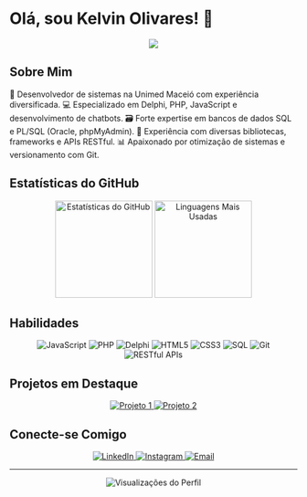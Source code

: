 # Olá, sou Kelvin Olivares! 👋

<div align="center">
  <img src="https://readme-typing-svg.herokuapp.com/?lines=Desenvolvedor+de+Sistemas;Especialista+em+Chatbots;Entusiasta+de+Banco+de+Dados&center=true&width=380&height=45">
</div>

## Sobre Mim

🚀 Desenvolvedor de sistemas na Unimed Maceió com experiência diversificada.
💻 Especializado em Delphi, PHP, JavaScript e desenvolvimento de chatbots.
🗃️ Forte expertise em bancos de dados SQL e PL/SQL (Oracle, phpMyAdmin).
🔧 Experiência com diversas bibliotecas, frameworks e APIs RESTful.
📊 Apaixonado por otimização de sistemas e versionamento com Git.

## Estatísticas do GitHub

<div align="center">
  <img src="https://github-readme-stats.vercel.app/api?username=KelvinOlivares&show_icons=true&count_private=true&hide=prs&theme=radical" alt="Estatísticas do GitHub" height="170"/>
  <img src="https://github-readme-stats.vercel.app/api/top-langs/?username=KelvinOlivares&layout=compact&theme=radical" alt="Linguagens Mais Usadas" height="170"/>
</div>

## Habilidades

<div align="center">
  <img src="https://img.shields.io/badge/-JavaScript-F7DF1E?style=flat-square&logo=javascript&logoColor=black" alt="JavaScript"/>
  <img src="https://img.shields.io/badge/-PHP-777BB4?style=flat-square&logo=php&logoColor=white" alt="PHP"/>
  <img src="https://img.shields.io/badge/-Delphi-EE1F35?style=flat-square&logo=delphi&logoColor=white" alt="Delphi"/>
  <img src="https://img.shields.io/badge/-HTML5-E34F26?style=flat-square&logo=html5&logoColor=white" alt="HTML5"/>
  <img src="https://img.shields.io/badge/-CSS3-1572B6?style=flat-square&logo=css3&logoColor=white" alt="CSS3"/>
  <img src="https://img.shields.io/badge/-SQL-4479A1?style=flat-square&logo=mysql&logoColor=white" alt="SQL"/>
  <img src="https://img.shields.io/badge/-Git-F05032?style=flat-square&logo=git&logoColor=white" alt="Git"/>
  <img src="https://img.shields.io/badge/-RESTful%20APIs-009688?style=flat-square&logo=fastapi&logoColor=white" alt="RESTful APIs"/>
</div>

## Projetos em Destaque

<div align="center">
  <a href="https://github.com/KelvinOlivares/seu-projeto-1">
    <img src="https://github-readme-stats.vercel.app/api/pin/?username=KelvinOlivares&repo=seu-projeto-1&theme=radical" alt="Projeto 1"/>
  </a>
  <a href="https://github.com/KelvinOlivares/seu-projeto-2">
    <img src="https://github-readme-stats.vercel.app/api/pin/?username=KelvinOlivares&repo=seu-projeto-2&theme=radical" alt="Projeto 2"/>
  </a>
</div>

## Conecte-se Comigo

<div align="center">
  <a href="https://br.linkedin.com/in/kelvinolivares" target="_blank">
    <img src="https://img.shields.io/badge/-LinkedIn-0077B5?style=for-the-badge&logo=linkedin&logoColor=white" alt="LinkedIn"/>
  </a>
  <a href="https://www.instagram.com/kelvinolivaresofc/" target="_blank">
    <img src="https://img.shields.io/badge/-Instagram-E4405F?style=for-the-badge&logo=instagram&logoColor=white" alt="Instagram"/>
  </a>
  <a href="mailto:seu-email@exemplo.com">
    <img src="https://img.shields.io/badge/-Email-D14836?style=for-the-badge&logo=gmail&logoColor=white" alt="Email"/>
  </a>
</div>

---

<div align="center">
  <img src="https://komarev.com/ghpvc/?username=KelvinOlivares&color=blueviolet&style=flat-square&label=Visualizações+do+Perfil" alt="Visualizações do Perfil"/>
</div>
